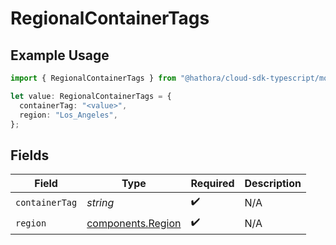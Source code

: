 # RegionalContainerTags

## Example Usage

```typescript
import { RegionalContainerTags } from "@hathora/cloud-sdk-typescript/models/components";

let value: RegionalContainerTags = {
  containerTag: "<value>",
  region: "Los_Angeles",
};
```

## Fields

| Field                                                  | Type                                                   | Required                                               | Description                                            |
| ------------------------------------------------------ | ------------------------------------------------------ | ------------------------------------------------------ | ------------------------------------------------------ |
| `containerTag`                                         | *string*                                               | :heavy_check_mark:                                     | N/A                                                    |
| `region`                                               | [components.Region](../../models/components/region.md) | :heavy_check_mark:                                     | N/A                                                    |